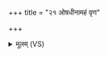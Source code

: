 +++
title = "२१ ओषधीनामहं वृण"

+++
<details><summary>मूलम् (VS)</summary>

ओष॑धीनाम॒हं वृ॑ण उ॒र्वरी॑रिव साधु॒या। नया॒म्यर्व॑तीरि॒वाहे॑ नि॒रैतु॑ ते वि॒षम् ॥
</details>